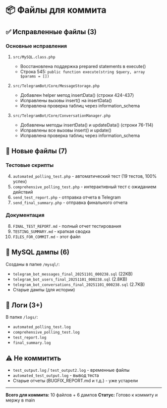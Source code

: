 # 📦 Файлы для коммита

## ✅ Исправленные файлы (3)

### Основные исправления
1. `src/MySQL.class.php`
   - Восстановлена поддержка prepared statements в execute()
   - Строка 545: `public function execute(string $query, array $params = [])`

2. `src/TelegramBot/Core/MessageStorage.php`
   - Добавлен helper метод insertData() (строки 424-437)
   - Исправлены вызовы insert() на insertData()
   - Исправлена проверка таблиц через information_schema

3. `src/TelegramBot/Core/ConversationManager.php`
   - Добавлены методы insertData() и updateData() (строки 76-114)
   - Исправлены все вызовы insert() и update()
   - Исправлена проверка таблиц через information_schema

## 📄 Новые файлы (7)

### Тестовые скрипты
4. `automated_polling_test.php` - автоматический тест (19 тестов, 100% успех)
5. `comprehensive_polling_test.php` - интерактивный тест с ожиданием действий
6. `send_test_report.php` - отправка отчета в Telegram
7. `send_final_summary.php` - отправка финального отчета

### Документация
8. `FINAL_TEST_REPORT.md` - полный отчет тестирования
9. `TESTING_SUMMARY.md` - краткая сводка
10. `FILES_FOR_COMMIT.md` - этот файл

## 💾 MySQL дампы (6)

Созданы в папке `/mysql/`:
- `telegram_bot_messages_final_20251101_000238.sql` (22KB)
- `telegram_bot_users_final_20251101_000238.sql` (2.8KB)
- `telegram_bot_conversations_final_20251101_000238.sql` (2.7KB)
- Старые дампы (для истории)

## 📝 Логи (3+)

В папке `/logs/`:
- `automated_polling_test.log`
- `comprehensive_polling_test.log`
- `test_report.log`
- `final_summary.log`

## ⚠️ Не коммитить

- `test_output.log` / `test_output2.log` - временные файлы
- `automated_test_output.log` - вывод теста
- Старые отчеты (BUGFIX_REPORT.md и т.д.) - уже устарели

---

**Всего для коммита:** 10 файлов + 6 дампов
**Статус:** Готово к коммиту и мержу в main
